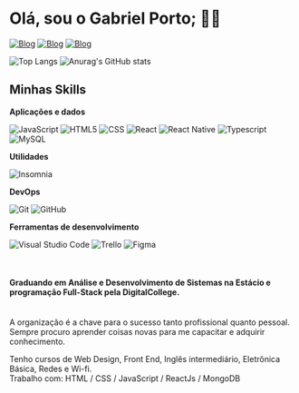 # Olá, sou o Gabriel Porto; 🤙🏽

[![Blog](https://img.shields.io/badge/LinkedIn-0077B5?style=for-the-badge&logo=linkedin&logoColor=white)](https://www.linkedin.com/in/devgarb-fs/)
[![Blog](https://img.shields.io/badge/Instagram-E4405F?style=for-the-badge&logo=instagram&logoColor=white)](https://instagram.com/gabrielcporto)
[![Blog](https://img.shields.io/badge/Portifólio-0A0A0A?style=for-the-badge&logo=dev.to&logoColor=white)](https://devgarb.github.io/)

![Top Langs](https://github-readme-stats.vercel.app/api/top-langs/?username=DevGarb&theme=dark&include_all_commits=true&count_private=true&count_weight=0.5&hide=html,css)
![Anurag's GitHub stats](https://github-readme-stats.vercel.app/api?username=DevGarb&show_icons=true&theme=dark&hide=stars,issues)



## Minhas Skills

**Aplicações e dados**

![JavaScript](https://img.shields.io/badge/-JavaScript-333333?style=flat&logo=javascript)
![HTML5](https://img.shields.io/badge/-HTML5-333333?style=flat&logo=HTML5)
![CSS](https://img.shields.io/badge/-CSS-333333?style=flat&logo=CSS3&logoColor=1572B6)
![React](https://img.shields.io/badge/-React-333333?style=flat&logo=react)
![React Native](https://img.shields.io/badge/-React%20Native-333333?style=flat&logo=react)
![Typescript](https://img.shields.io/badge/-Typescript-333333?style=flat&logo=typescript)
![MySQL](https://img.shields.io/badge/-MySQL-333333?style=flat&logo=mysql)

**Utilidades**

![Insomnia](https://img.shields.io/badge/-Insomnia-333333?style=flat&logo=insomnia)

**DevOps**

![Git](https://img.shields.io/badge/-Git-333333?style=flat&logo=git)
![GitHub](https://img.shields.io/badge/-GitHub-333333?style=flat&logo=github)

**Ferramentas de desenvolvimento**

![Visual Studio Code](https://img.shields.io/badge/-Visual%20Studio%20Code-333333?style=flat&logo=visual-studio-code&logoColor=007ACC)
![Trello](https://img.shields.io/badge/-Trello-333333?style=flat&logo=trello&logoColor=007ACC)
![Figma](https://img.shields.io/badge/-Figma-333333?style=flat&logo=figma&logoColor=007ACC)

<br/>

#### Graduando em Análise e Desenvolvimento de Sistemas na Estácio e programação Full-Stack pela DigitalCollege.<br/><br/>

A organização é a chave para o sucesso tanto profissional quanto pessoal.
Sempre procuro aprender coisas novas para me capacitar e adquirir conhecimento.

Tenho cursos de Web Design, Front End, Inglês intermediário, Eletrônica Básica, Redes e Wi-fi.<br/>
Trabalho com: HTML / CSS / JavaScript / ReactJs / MongoDB
